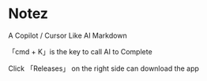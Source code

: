 # Notez
A Copilot / Cursor Like AI Markdown

「cmd + K」is the key to call AI to Complete

Click 「Releases」 on the right side can download the app
